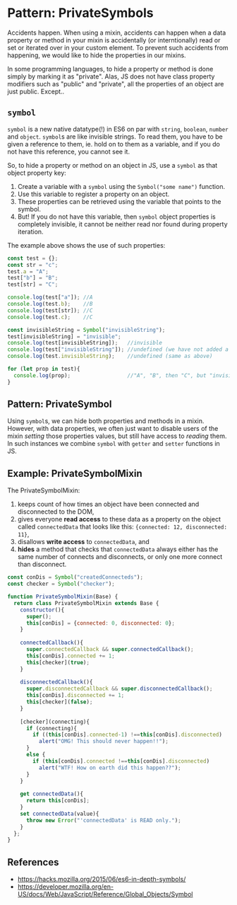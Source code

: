 # Pattern: PrivateSymbols

Accidents happen. 
When using a mixin, accidents can happen when a data property or method in your mixin is accidentally 
(or interntionally) read or set or iterated over in your custom element.
To prevent such accidents from happening, we would like to hide the properties in our mixins. 

In some programming languages, to hide a property or method is done simply by marking it as "private".
Alas, JS does not have class property modifiers such as "public" and "private", all the properties of
an object are just public. Except..

## `symbol`

`symbol` is a new native datatype(!) in ES6 on par with `string`, `boolean`, `number` and `object`.
`symbol`s are like invisible strings.
To read them, you have to be given a reference to them, ie. hold on to them as a variable,
and if you do not have this reference, you cannot see it.

So, to hide a property or method on an object in JS, use a `symbol` as that object property key:
1. Create a variable with a `symbol` using the `Symbol("some name")` function.
2. Use this variable to register a property on an object.
3. These properties can be retrieved using the variable that points to the symbol.
4. But! If you do not have this variable, then `symbol` object properties is completely invisible,
it cannot be neither read nor found during property iteration.

The example above shows the use of such properties:

```javascript
const test = {};
const str = "c";
test.a = "A";
test["b"] = "B";
test[str] = "C";

console.log(test["a"]); //A
console.log(test.b);    //B
console.log(test[str]); //C
console.log(test.c);    //C

const invisibleString = Symbol("invisibleString");
test[invisibleString] = "invisible";
console.log(test[invisibleString]);   //invisible
console.log(test["invisibleString"]); //undefined (we have not added a property with a string key called "invisibleString")
console.log(test.invisibleString);    //undefined (same as above)

for (let prop in test){
  console.log(prop);                  //"A", "B", then "C", but "invisible" is NOT printed. 
}
```

## Pattern: PrivateSymbol

Using `symbol`s, we can hide both properties and methods in a mixin.
However, with data properties, we often just want to disable users of the mixin *setting* those properties
values, but still have access to *reading* them.
In such instances we combine `symbol` with `getter` and `setter` functions in JS.

## Example: PrivateSymbolMixin

The PrivateSymbolMixin:
1. keeps count of how times an object have been connected and disconnected to the DOM,
2. gives everyone **read access** to these data as a property on the object called `connectedData`
that looks like this: `{connected: 12, disconnected: 11}`,
3. disallows **write access** to `connectedData`, and
4. **hides** a method that checks that `connectedData` always either has the same number of connects and disconnects,
or only one more connect than disconnect.

```javascript
const conDis = Symbol("createdConnecteds");
const checker = Symbol("checker");

function PrivateSymbolMixin(Base) {
  return class PrivateSymbolMixin extends Base {
    constructor(){
      super();
      this[conDis] = {connected: 0, disconnected: 0};
    }
    
    connectedCallback(){
      super.connectedCallback && super.connectedCallback();
      this[conDis].connected += 1;
      this[checker](true);
    }
    
    disconnectedCallback(){
      super.disconnectedCallback && super.disconnectedCallback();
      this[conDis].disconnected += 1;
      this[checker](false);
    }
    
    [checker](connecting){
      if (connecting){
        if ((this[conDis].connected-1) !==this[conDis].disconnected)
          alert("OMG! This should never happen!!");
      }
      else {
        if (this[conDis].connected !==this[conDis].disconnected)
          alert("WTF! How on earth did this happen??");
      }
    }
    
    get connectedData(){
      return this[conDis];
    }
    set connectedData(value){
      throw new Error("'connectedData' is READ only.");
    }
  };
}
```

## References
 * https://hacks.mozilla.org/2015/06/es6-in-depth-symbols/
 * https://developer.mozilla.org/en-US/docs/Web/JavaScript/Reference/Global_Objects/Symbol
